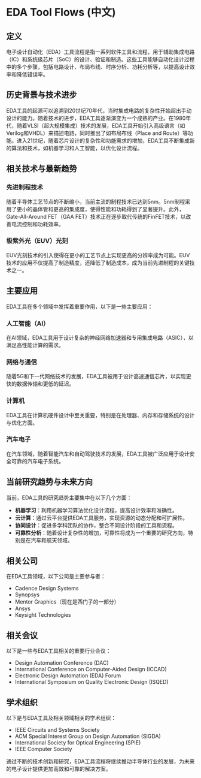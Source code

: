 # EDA Tool Flows (中文)

## 定义

电子设计自动化（EDA）工具流程是指一系列软件工具和流程，用于辅助集成电路（IC）和系统级芯片（SoC）的设计、验证和制造。这些工具能够自动化设计过程中的多个步骤，包括电路设计、布局布线、时序分析、功耗分析等，以提高设计效率和降低错误率。

## 历史背景与技术进步

EDA工具的起源可以追溯到20世纪70年代，当时集成电路的复杂性开始超出手动设计的能力。随着技术的进步，EDA工具逐渐演变为一个成熟的产业。在1980年代，随着VLSI（超大规模集成）技术的发展，EDA工具开始引入高级语言（如Verilog和VHDL）来描述电路，同时推出了如布局布线（Place and Route）等功能。进入21世纪，随着芯片设计的复杂性和功能需求的增加，EDA工具不断集成新的算法和技术，如机器学习和人工智能，以优化设计流程。

## 相关技术与最新趋势

### 先进制程技术

随着半导体工艺节点的不断缩小，当前主流的制程技术已达到5nm。5nm制程采用了更小的晶体管和更高的集成度，使得性能和功耗得到了显著提升。此外，Gate-All-Around FET（GAA FET）技术正在逐步取代传统的FinFET技术，以改善电流控制和功耗效率。

### 极紫外光（EUV）光刻

EUV光刻技术的引入使得在更小的工艺节点上实现更高的分辨率成为可能。EUV技术的应用不仅提高了制造精度，还降低了制造成本，成为当前先进制程的关键技术之一。

## 主要应用

EDA工具在多个领域中发挥着重要作用，以下是一些主要应用：

### 人工智能（AI）

在AI领域，EDA工具用于设计复杂的神经网络加速器和专用集成电路（ASIC），以满足高性能计算的需求。

### 网络与通信

随着5G和下一代网络技术的发展，EDA工具被用于设计高速通信芯片，以实现更快的数据传输和更低的延迟。

### 计算机

EDA工具在计算机硬件设计中至关重要，特别是在处理器、内存和存储系统的设计与优化方面。

### 汽车电子

在汽车领域，随着智能汽车和自动驾驶技术的发展，EDA工具被广泛应用于设计安全可靠的汽车电子系统。

## 当前研究趋势与未来方向

当前，EDA工具的研究趋势主要集中在以下几个方面：

- **机器学习**：利用机器学习算法优化设计流程，提高设计效率和准确性。
- **云计算**：通过云平台提供EDA工具服务，实现资源的动态分配和可扩展性。
- **协同设计**：促进多学科团队的协作，整合不同设计阶段的工具和流程。
- **可靠性分析**：随着设计复杂性的增加，可靠性将成为一个重要的研究方向，特别是在汽车和航天领域。

## 相关公司

在EDA工具领域，以下公司是主要参与者：

- Cadence Design Systems
- Synopsys
- Mentor Graphics（现在是西门子的一部分）
- Ansys
- Keysight Technologies

## 相关会议

以下是一些与EDA工具相关的重要行业会议：

- Design Automation Conference (DAC)
- International Conference on Computer-Aided Design (ICCAD)
- Electronic Design Automation (EDA) Forum
- International Symposium on Quality Electronic Design (ISQED)

## 学术组织

以下是与EDA工具及相关领域相关的学术组织：

- IEEE Circuits and Systems Society
- ACM Special Interest Group on Design Automation (SIGDA)
- International Society for Optical Engineering (SPIE)
- IEEE Computer Society

通过不断的技术创新和研究，EDA工具流程将继续推动半导体行业的发展，为未来的电子设计提供更加高效和可靠的解决方案。